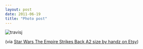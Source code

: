 ```yaml
---
layout: post
date: 2011-06-19
title: "Photo post"
---
```

![travisj](/images/e4186c71c13c19c017fa331c12bce8bc768f4cbd960ad262ceb8e61d214059e3.jpg)

<p>(via <a href="http://www.etsy.com/listing/68235626/star-wars-the-empire-strikes-back-a2">Star Wars The Empire Strikes Back A2 size by handz on Etsy</a>)</p> 